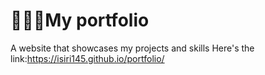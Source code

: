 # 👩🏻‍💻My portfolio
A website that showcases my projects and skills
Here's the link:https://isiri145.github.io/portfolio/

